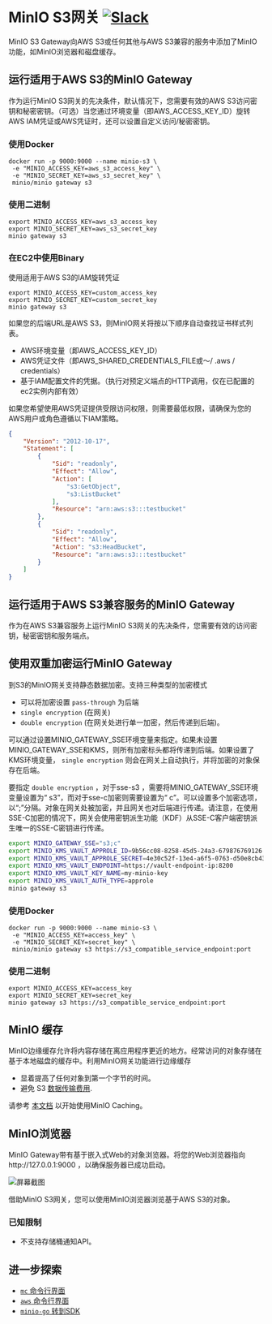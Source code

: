 # MinIO S3网关 [![Slack](https://slack.min.io/slack?type=svg)](https://slack.min.io)

MinIO S3 Gateway向AWS S3或任何其他与AWS S3兼容的服务中添加了MinIO功能，如MinIO浏览器和磁盘缓存。

## 运行适用于AWS S3的MinIO Gateway
作为运行MinIO S3网关的先决条件，默认情况下，您需要有效的AWS S3访问密钥和秘密密钥。（可选）当您通过环境变量（即AWS_ACCESS_KEY_ID）旋转AWS IAM凭证或AWS凭证时，还可以设置自定义访问/秘密密钥。

### 使用Docker
```
docker run -p 9000:9000 --name minio-s3 \
 -e "MINIO_ACCESS_KEY=aws_s3_access_key" \
 -e "MINIO_SECRET_KEY=aws_s3_secret_key" \
 minio/minio gateway s3
```

### 使用二进制
```
export MINIO_ACCESS_KEY=aws_s3_access_key
export MINIO_SECRET_KEY=aws_s3_secret_key
minio gateway s3
```

### 在EC2中使用Binary
使用适用于AWS S3的IAM旋转凭证
```
export MINIO_ACCESS_KEY=custom_access_key
export MINIO_SECRET_KEY=custom_secret_key
minio gateway s3
```

如果您的后端URL是AWS S3，则MinIO网关将按以下顺序自动查找证书样式列表。

- AWS环境变量（即AWS_ACCESS_KEY_ID）
- AWS凭证文件（即AWS_SHARED_CREDENTIALS_FILE或〜/ .aws / credentials）
- 基于IAM配置文件的凭据。（执行对预定义端点的HTTP调用，仅在已配置的ec2实例内部有效）

如果您希望使用AWS凭证提供受限访问权限，则需要最低权限，请确保为您的AWS用户或角色遵循以下IAM策略。

```json
{
    "Version": "2012-10-17",
    "Statement": [
        {
            "Sid": "readonly",
            "Effect": "Allow",
            "Action": [
                "s3:GetObject",
                "s3:ListBucket"
            ],
            "Resource": "arn:aws:s3:::testbucket"
        },
        {
            "Sid": "readonly",
            "Effect": "Allow",
            "Action": "s3:HeadBucket",
            "Resource": "arn:aws:s3:::testbucket"
        }
    ]
}
```

## 运行适用于AWS S3兼容服务的MinIO Gateway
作为在AWS S3兼容服务上运行MinIO S3网关的先决条件，您需要有效的访问密钥，秘密密钥和服务端点。

## 使用双重加密运行MinIO Gateway
到S3的MinIO网关支持静态数据加密。支持三种类型的加密模式

- 可以将加密设置 ``pass-through`` 为后端
- ``single encryption`` (在网关)
- ``double encryption`` (在网关处进行单一加密，然后传递到后端)。

可以通过设置MINIO_GATEWAY_SSE环境变量来指定。如果未设置MINIO_GATEWAY_SSE和KMS，则所有加密标头都将传递到后端。如果设置了KMS环境变量， ``single encryption`` 则会在网关上自动执行，并将加密的对象保存在后端。

要指定 ``double encryption`` ，对于sse-s3
，需要将MINIO_GATEWAY_SSE环境变量设置为“ s3”，而对于sse-c加密则需要设置为“ c”。可以设置多个加密选项，以“;”分隔。对象在网关处被加密，并且网关也对后端进行传递。请注意，在使用SSE-C加密的情况下，网关会使用密钥派生功能（KDF）从SSE-C客户端密钥派生唯一的SSE-C密钥进行传递。

```sh
export MINIO_GATEWAY_SSE="s3;c"
export MINIO_KMS_VAULT_APPROLE_ID=9b56cc08-8258-45d5-24a3-679876769126
export MINIO_KMS_VAULT_APPROLE_SECRET=4e30c52f-13e4-a6f5-0763-d50e8cb4321f
export MINIO_KMS_VAULT_ENDPOINT=https://vault-endpoint-ip:8200
export MINIO_KMS_VAULT_KEY_NAME=my-minio-key
export MINIO_KMS_VAULT_AUTH_TYPE=approle
minio gateway s3
```

### 使用Docker
```
docker run -p 9000:9000 --name minio-s3 \
 -e "MINIO_ACCESS_KEY=access_key" \
 -e "MINIO_SECRET_KEY=secret_key" \
 minio/minio gateway s3 https://s3_compatible_service_endpoint:port
```

### 使用二进制
```
export MINIO_ACCESS_KEY=access_key
export MINIO_SECRET_KEY=secret_key
minio gateway s3 https://s3_compatible_service_endpoint:port
```

## MinIO 缓存
MinIO边缘缓存允许将内容存储在离应用程序更近的地方。经常访问的对象存储在基于本地磁盘的缓存中。利用MinIO网关功能进行边缘缓存

- 显着提高了任何对象到第一个字节的时间。
- 避免 S3 [数据传输费用](https://aws.amazon.com/s3/pricing/).

请参考 [本文档](https://docs.min.io/docs/minio-disk-cache-guide.html) 以开始使用MinIO Caching。

## MinIO浏览器
MinIO Gateway带有基于嵌入式Web的对象浏览器。将您的Web浏览器指向http://127.0.0.1:9000 ，以确保服务器已成功启动。

![屏幕截图](https://github.com/minio/minio/blob/master/docs/screenshots/minio-browser-gateway.png?raw=true)

借助MinIO S3网关，您可以使用MinIO浏览器浏览基于AWS S3的对象。

### 已知限制

- 不支持存储桶通知API。

## 进一步探索

- [`mc` 命令行界面](https://docs.min.io/docs/minio-client-quickstart-guide)
- [`aws` 命令行界面](https://docs.min.io/docs/aws-cli-with-minio)
- [`minio-go` 转到SDK](https://docs.min.io/docs/golang-client-quickstart-guide)
